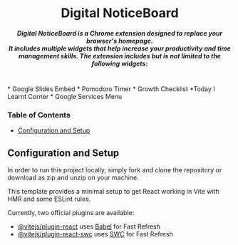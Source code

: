 <h1 align="center"> Digital NoticeBoard </h1>
<h5 align="center"> Digital NoticeBoard is a Chrome extension designed to replace your browser's homepage. <br/> 
It includes multiple widgets that help increase your productivity and time management skills. The extension includes but is not limited to the following widgets: </h5> <br/> 
* Google Slides Embed
* Pomodoro Timer
* Growth Checklist
*Today I Learnt Corner
* Google Services Menu

### Table of Contents
* [Configuration and Setup](#configuration-and-setup)

## Configuration and Setup
In order to run this project locally, simply fork and clone the repository or download as zip and unzip on your machine.


This template provides a minimal setup to get React working in Vite with HMR and some ESLint rules.

Currently, two official plugins are available:

- [@vitejs/plugin-react](https://github.com/vitejs/vite-plugin-react/blob/main/packages/plugin-react/README.md) uses [Babel](https://babeljs.io/) for Fast Refresh
- [@vitejs/plugin-react-swc](https://github.com/vitejs/vite-plugin-react-swc) uses [SWC](https://swc.rs/) for Fast Refresh
